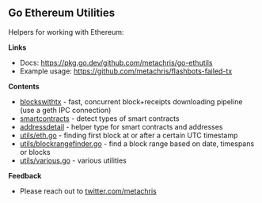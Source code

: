 ## Go Ethereum Utilities

Helpers for working with Ethereum:

**Links**

* Docs: https://pkg.go.dev/github.com/metachris/go-ethutils
* Example usage: https://github.com/metachris/flashbots-failed-tx

**Contents**

* [blockswithtx](https://github.com/metachris/go-ethutils/blob/master/blockswithtx) - fast, concurrent block+receipts downloading pipeline (use a geth IPC connection)
* [smartcontracts](https://github.com/metachris/go-ethutils/blob/master/smartcontracts) - detect types of smart contracts
* [addressdetail](https://github.com/metachris/go-ethutils/blob/master/addressdetail) - helper type for smart contracts and addresses
* [utils/eth.go](https://github.com/metachris/go-ethutils/blob/master/utils/eth.go) - finding first block at or after a certain UTC timestamp
* [utils/blockrangefinder.go](https://github.com/metachris/go-ethutils/blob/master/utils/blockrangefinder.go) - find a block range based on date, timespans or blocks
* [utils/various.go](https://github.com/metachris/go-ethutils/blob/master/utils/various.go) - various utilities

**Feedback**

* Please reach out to [twitter.com/metachris](https://twitter.com/metachris)
